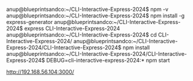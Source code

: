 
anup@blueprintsandco:~/CLI-Interactive-Express-2024$ npm -v
anup@blueprintsandco:~/CLI-Interactive-Express-2024$ npm install -g express-generator
anup@blueprintsandco:~/CLI-Interactive-Express-2024$ express CLI-Interactive-Express-2024
anup@blueprintsandco:~/CLI-Interactive-Express-2024$ cd CLI-Interactive-Express-2024/
anup@blueprintsandco:~/CLI-Interactive-Express-2024/CLI-Interactive-Express-2024$ npm install
anup@blueprintsandco:~/CLI-Interactive-Express-2024/CLI-Interactive-Express-2024$ DEBUG=cli-interactive-express-2024:* npm start

http://192.168.56.104:3000/

